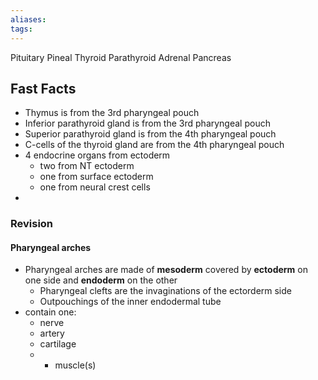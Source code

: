 ```yaml
---
aliases: 
tags: 
---
```




Pituitary
Pineal
Thyroid
Parathyroid
Adrenal
Pancreas


## Fast Facts

- Thymus is from the 3rd pharyngeal pouch
- Inferior parathyroid gland is from the 3rd pharyngeal pouch
- Superior parathyroid gland is from the 4th pharyngeal pouch
- C-cells of the thyroid gland are from the 4th pharyngeal pouch
- 4 endocrine organs from ectoderm 
	- two from NT ectoderm
	- one from surface ectoderm
	- one from neural crest cells
- 


### Revision
#### Pharyngeal arches
- Pharyngeal arches are made of **mesoderm** covered by **ectoderm** on one side and **endoderm** on the other
	- Pharyngeal clefts are the invaginations of the ectorderm side
	- Outpouchings of the inner endodermal tube
- contain one:
	- nerve
	- artery
	- cartilage
	- + muscle(s)